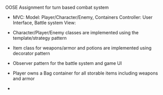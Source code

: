 OOSE Assignment for turn based combat system

- MVC:
    Model: Player/Character/Enemy, Containers
    Controller: User Interface, Battle system
    View: 

- Character/Player/Enemy classes are implemented using the template/strategy pattern
- Item class for weapons/armor and potions are implemented using decorator pattern
- Observer pattern for the battle system and game UI
- Player owns a Bag container for all storable items including weapons and armor
- 